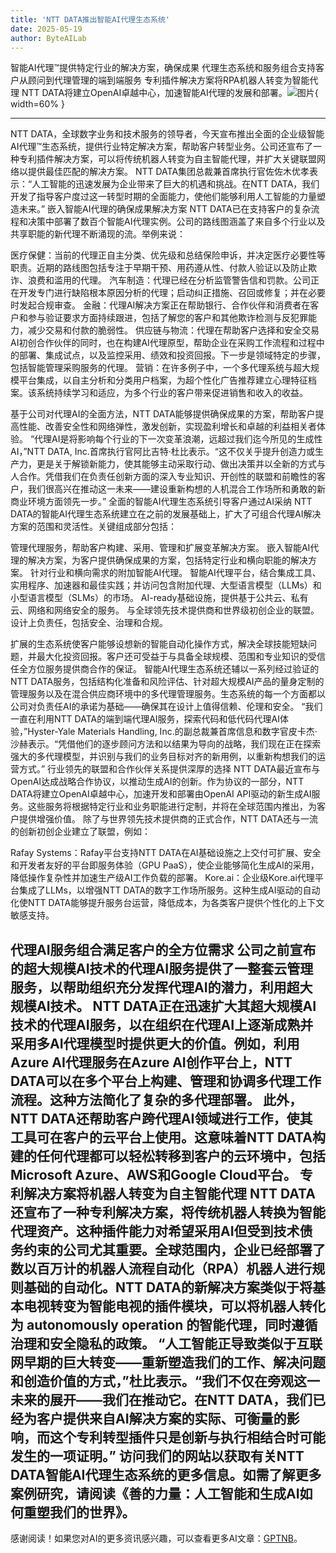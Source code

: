 ```yaml
---
title: 'NTT DATA推出智能AI代理生态系统'
date: 2025-05-19
author: ByteAILab
---
```


智能AI代理™提供特定行业的解决方案，确保成果
代理生态系统和服务组合支持客户从顾问到代理管理的端到端服务
专利插件解决方案将RPA机器人转变为智能代理
NTT DATA将建立OpenAI卓越中心，加速智能AI代理的发展和部署。![图片](https://ai-techpark.com/wp-content/uploads/NTT-DATA-Unveils.jpg){ width=60% }

---


NTT DATA，全球数字业务和技术服务的领导者，今天宣布推出全面的企业级智能AI代理™生态系统，提供行业特定解决方案，帮助客户转型业务。公司还宣布了一种专利插件解决方案，可以将传统机器人转变为自主智能代理，并扩大关键联盟网络以提供最佳匹配的解决方案。
NTT DATA集团总裁兼首席执行官佐佐木优孝表示：“人工智能的迅速发展为企业带来了巨大的机遇和挑战。在NTT DATA，我们开发了指导客户度过这一转型时期的全面能力，使他们能够利用人工智能的力量塑造未来。”
嵌入智能AI代理的确保成果解决方案
NTT DATA已在支持客户的复杂流程和决策中部署了数百个智能AI代理实例。公司的路线图涵盖了来自多个行业以及共享职能的新代理不断涌现的流。举例来说：

医疗保健：当前的代理正自主分类、优先级和总结保险申诉，并决定医疗必要性等职责。近期的路线图包括专注于早期干预、用药遵从性、付款人验证以及防止欺诈、浪费和滥用的代理。
汽车制造：代理已经在分析监管警告信和罚款。公司正在开发专门进行缺陷根本原因分析的代理；启动纠正措施、召回或修复；并在必要时发起合规审查。
金融：代理AI解决方案正在帮助银行、合作伙伴和消费者在客户和参与验证要求方面持续跟进，包括了解您的客户和其他欺诈检测与反犯罪能力，减少交易和付款的脆弱性。
供应链与物流：代理在帮助客户选择和安全交易AI初创合作伙伴的同时，也在构建AI代理原型，帮助企业在采购工作流程和过程中的部署、集成试点，以及监控采用、绩效和投资回报。下一步是领域特定的步骤，包括智能管理采购服务的代理。
营销：在许多例子中，一个多代理系统与超大规模平台集成，以自主分析和分类用户档案，为超个性化广告推荐建立心理特征档案。该系统持续学习和适应，为多个行业的客户带来促进销售和收入的收益。

基于公司对代理AI的全面方法，NTT DATA能够提供确保成果的方案，帮助客户提高性能、改善安全性和网络弹性，激发创新，实现盈利增长和卓越的利益相关者体验。
“代理AI是将影响每个行业的下一次变革浪潮，远超过我们迄今所见的生成性AI，”NTT DATA, Inc.首席执行官阿比吉特·杜比表示。“这不仅关乎提升创造力或生产力，更是关于解锁新能力，使其能够主动采取行动、做出决策并以全新的方式与人合作。凭借我们在负责任创新方面的深入专业知识、开创性的联盟和前瞻性的客户，我们很高兴在推动这一未来——建设重新构想的人机混合工作场所和勇敢的新商业环境方面领先一步。”
全面的智能AI代理生态系统引导客户通过AI采纳
NTT DATA的智能AI代理生态系统建立在之前的发展基础上，扩大了可组合代理AI解决方案的范围和灵活性。关键组成部分包括：

管理代理服务，帮助客户构建、采用、管理和扩展变革解决方案。
嵌入智能AI代理的解决方案，为客户提供确保成果的方案，包括特定行业和横向职能的解决方案。
针对行业和横向需求的附加智能AI代理。
智能AI代理平台，结合集成工具、实用程序、加速器和最佳实践；并访问包含附加代理、大型语言模型（LLMs）和小型语言模型（SLMs）的市场。
AI-ready基础设施，提供基于公共云、私有云、网络和网络安全的服务。
与全球领先技术提供商和世界级初创企业的联盟。
设计上负责任，包括安全、治理和合规。

扩展的生态系统使客户能够设想新的智能自动化操作方式，解决全球技能短缺问题，并最大化投资回报。客户还可受益于与具备全球规模、范围和专业知识的受信任全方位服务提供商合作的保证。
智能AI代理生态系统还辅以一系列经过验证的NTT DATA服务，包括结构化准备和风险评估、针对超大规模AI产品的量身定制的管理服务以及在混合供应商环境中的多代理管理服务。生态系统的每一个方面都以公司对负责任AI的承诺为基础——确保其在设计上值得信赖、伦理和安全。
“我们一直在利用NTT DATA的端到端代理AI服务，探索代码和低代码代理AI体验，”Hyster-Yale Materials Handling, Inc.的副总裁兼首席信息和数字官皮卡杰·沙赫表示。“凭借他们的逐步顾问方法和以结果为导向的战略，我们现在正在探索强大的多代理模型，并识别与我们的业务目标对齐的新用例，以重新构想我们的运营方式。”
行业领先的联盟和合作伙伴关系提供深厚的选择
NTT DATA最近宣布与OpenAI达成战略合作协议，以推动生成AI的创新。作为协议的一部分，NTT DATA将建立OpenAI卓越中心，加速开发和部署由OpenAI API驱动的新生成AI服务。这些服务将根据特定行业和业务职能进行定制，并将在全球范围内推出，为客户提供增强价值。
除了与世界领先技术提供商的正式合作，NTT DATA还与一流的创新初创企业建立了联盟，例如：

Rafay Systems：Rafay平台支持NTT DATA在AI基础设施之上交付可扩展、安全和开发者友好的平台即服务体验（GPU PaaS），使企业能够简化生成AI的采用，降低操作复杂性并加速生产级AI工作负载的部署。
Kore.ai：企业级Kore.ai代理平台集成了LLMs，以增强NTT DATA的数字工作场所服务。这种生成AI驱动的自动化使NTT DATA能够提升服务台运营，降低成本，为各类客户提供个性化的上下文敏感支持。

代理AI服务组合满足客户的全方位需求
公司之前宣布的超大规模AI技术的代理AI服务提供了一整套云管理服务，以帮助组织充分发挥代理AI的潜力，利用超大规模AI技术。
NTT DATA正在迅速扩大其超大规模AI技术的代理AI服务，以在组织在代理AI上逐渐成熟并采用多AI代理模型时提供更大的价值。例如，利用Azure AI代理服务在Azure AI创作平台上，NTT DATA可以在多个平台上构建、管理和协调多代理工作流程。这种方法简化了复杂的多代理部署。
此外，NTT DATA还帮助客户跨代理AI领域进行工作，使其工具可在客户的云平台上使用。这意味着NTT DATA构建的任何代理都可以轻松转移到客户的云环境中，包括Microsoft Azure、AWS和Google Cloud平台。
专利解决方案将机器人转变为自主智能代理
NTT DATA还宣布了一种专利解决方案，将传统机器人转换为智能代理资产。这种插件能力对希望采用AI但受到技术债务约束的公司尤其重要。全球范围内，企业已经部署了数以百万计的机器人流程自动化（RPA）机器人进行规则基础的自动化。NTT DATA的新解决方案类似于将基本电视转变为智能电视的插件模块，可以将机器人转化为 autonomously operation 的智能代理，同时遵循治理和安全隐私的政策。
“人工智能正导致类似于互联网早期的巨大转变——重新塑造我们的工作、解决问题和创造价值的方式，”杜比表示。“我们不仅在旁观这一未来的展开——我们在推动它。在NTT DATA，我们已经为客户提供来自AI解决方案的实际、可衡量的影响，而这个专利转型插件只是创新与执行相结合时可能发生的一项证明。”
访问我们的网站以获取有关NTT DATA智能AI代理生态系统的更多信息。如需了解更多案例研究，请阅读《善的力量：人工智能和生成AI如何重塑我们的世界》。
---
感谢阅读！如果您对AI的更多资讯感兴趣，可以查看更多AI文章：[GPTNB](https://gptnb.com)。